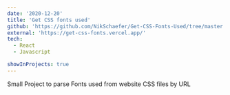 ```yaml
---
date: '2020-12-20'
title: 'Get CSS fonts used'
github: 'https://github.com/NikSchaefer/Get-CSS-Fonts-Used/tree/master'
external: 'https://get-css-fonts.vercel.app/'
tech:
  - React
  - Javascript

showInProjects: true
---
```


Small Project to parse Fonts used from website CSS files by URL
